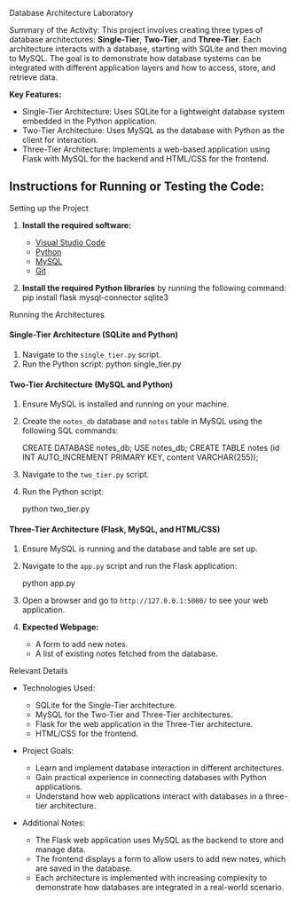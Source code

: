 Database Architecture Laboratory

Summary of the Activity:
This project involves creating three types of database architectures: **Single-Tier**, **Two-Tier**, and **Three-Tier**. Each architecture interacts with a database, starting with SQLite and then moving to MySQL. The goal is to demonstrate how database systems can be integrated with different application layers and how to access, store, and retrieve data.

**Key Features:**
- Single-Tier Architecture: Uses SQLite for a lightweight database system embedded in the Python application.
- Two-Tier Architecture: Uses MySQL as the database with Python as the client for interaction.
- Three-Tier Architecture: Implements a web-based application using Flask with MySQL for the backend and HTML/CSS for the frontend.

## **Instructions for Running or Testing the Code:**
Setting up the Project
1. **Install the required software:**
   - [Visual Studio Code](https://code.visualstudio.com/)
   - [Python](https://www.python.org/downloads/)
   - [MySQL](https://dev.mysql.com/downloads/installer/)
   - [Git](https://git-scm.com/downloads)

2. **Install the required Python libraries** by running the following command:
   pip install flask mysql-connector sqlite3

Running the Architectures

#### **Single-Tier Architecture (SQLite and Python)**
1. Navigate to the `single_tier.py` script.
2. Run the Python script:
 python single_tier.py
   

#### **Two-Tier Architecture (MySQL and Python)**
1. Ensure MySQL is installed and running on your machine.
2. Create the `notes_db` database and `notes` table in MySQL using the following SQL commands:
  
   CREATE DATABASE notes_db;
   USE notes_db;
   CREATE TABLE notes (id INT AUTO_INCREMENT PRIMARY KEY, content VARCHAR(255));
  
3. Navigate to the `two_tier.py` script.
4. Run the Python script:
 
   python two_tier.py
 

#### **Three-Tier Architecture (Flask, MySQL, and HTML/CSS)**
1. Ensure MySQL is running and the database and table are set up.
2. Navigate to the `app.py` script and run the Flask application:
   
   python app.py
  
3. Open a browser and go to `http://127.0.0.1:5000/` to see your web application.
4. **Expected Webpage:**
   - A form to add new notes.
   - A list of existing notes fetched from the database.

Relevant Details

- Technologies Used:
  - SQLite for the Single-Tier architecture.
  - MySQL for the Two-Tier and Three-Tier architectures.
  - Flask for the web application in the Three-Tier architecture.
  - HTML/CSS for the frontend.

- Project Goals:
  - Learn and implement database interaction in different architectures.
  - Gain practical experience in connecting databases with Python applications.
  - Understand how web applications interact with databases in a three-tier architecture.

- Additional Notes:
  - The Flask web application uses MySQL as the backend to store and manage data.
  - The frontend displays a form to allow users to add new notes, which are saved in the database.
  - Each architecture is implemented with increasing complexity to demonstrate how databases are integrated in a real-world scenario.

